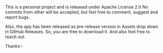 This is a personal project and is released under Apache License 2.0
No commits from other will be accepted, but feel free to comment, suggest and report bugs.

Also, the app has been released as pre-release version in Assets drop down in GitHub Releases. So, you are free to download it.
And also feel free to reach out.

Thanks✨
